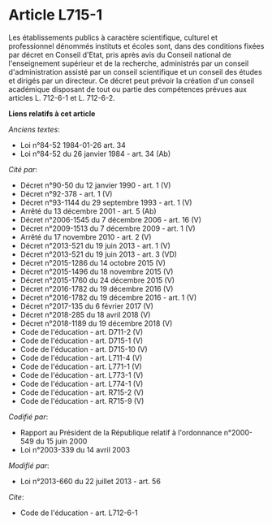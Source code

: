 # Article L715-1

Les établissements publics à caractère scientifique, culturel et professionnel dénommés instituts et écoles sont, dans des
conditions fixées par décret en Conseil d'Etat, pris après avis du Conseil national de l'enseignement supérieur et de la
recherche, administrés par un conseil d'administration assisté par un conseil scientifique et un conseil des études et
dirigés par un directeur. Ce décret peut prévoir la création d'un conseil académique disposant de tout ou partie des
compétences prévues aux articles L. 712-6-1 et L. 712-6-2.

**Liens relatifs à cet article**

_Anciens textes_:

  - Loi n°84-52 1984-01-26 art. 34
  - Loi n°84-52 du 26 janvier 1984 - art. 34 (Ab)

_Cité par_:

  - Décret n°90-50 du 12 janvier 1990 - art. 1 (V)
  - Décret n°92-378 - art. 1 (V)
  - Décret n°93-1144 du 29 septembre 1993 - art. 1 (V)
  - Arrêté du 13 décembre 2001 - art. 5 (Ab)
  - Décret n°2006-1545 du 7 décembre 2006 - art. 16 (V)
  - Décret n°2009-1513 du 7 décembre 2009 - art. 1 (V)
  - Arrêté du 17 novembre 2010 - art. 2 (V)
  - Décret n°2013-521 du 19 juin 2013 - art. 1 (V)
  - Décret n°2013-521 du 19 juin 2013 - art. 3 (VD)
  - Décret n°2015-1286 du 14 octobre 2015 (V)
  - Décret n°2015-1496 du 18 novembre 2015 (V)
  - Décret n°2015-1760 du 24 décembre 2015 (V)
  - Décret n°2016-1782 du 19 décembre 2016 (V)
  - Décret n°2016-1782 du 19 décembre 2016 - art. 1 (V)
  - Décret n°2017-135 du 6 février 2017 (V)
  - Décret n°2018-285 du 18 avril 2018 (V)
  - Décret n°2018-1189 du 19 décembre 2018 (V)
  - Code de l'éducation - art. D711-2 (V)
  - Code de l'éducation - art. D715-1 (V)
  - Code de l'éducation - art. D715-10 (V)
  - Code de l'éducation - art. L711-4 (V)
  - Code de l'éducation - art. L771-1 (V)
  - Code de l'éducation - art. L773-1 (V)
  - Code de l'éducation - art. L774-1 (V)
  - Code de l'éducation - art. R715-2 (V)
  - Code de l'éducation - art. R715-9 (V)

_Codifié par_:

  - Rapport au Président de la République relatif à l'ordonnance n°2000-549 du 15 juin 2000
  - Loi n°2003-339 du 14 avril 2003

_Modifié par_:

  - Loi n°2013-660 du 22 juillet 2013 - art. 56

_Cite_:

  - Code de l'éducation - art. L712-6-1
